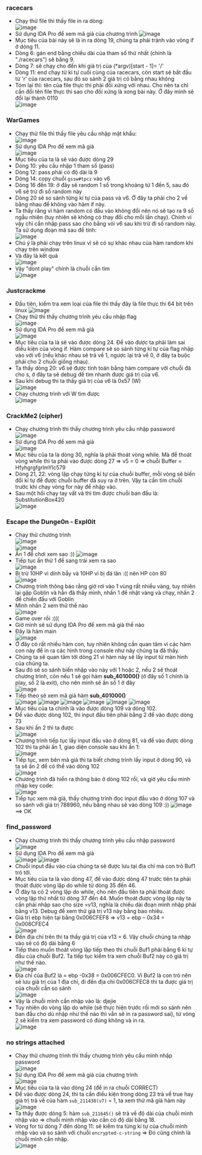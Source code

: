 ### racecars
- Chạy thử file thì thấy file in ra dòng:       
![image](https://user-images.githubusercontent.com/62021009/121220259-a7340100-c8ae-11eb-85cd-83a30d382163.png)
- Sử dụng IDA Pro để xem mã giả của chương trình
![image](https://user-images.githubusercontent.com/62021009/121220552-e2cecb00-c8ae-11eb-8c40-6b4d240291eb.png)    
- Mục tiêu của bài này sẽ là in ra dòng 19, chúng ta phải tránh vào vòng if ở dòng 11.
- Dòng 6: gán end bằng chiều dài của tham số thứ nhất (chính là "./racecars") sẽ bằng 9.
- Dòng 7: sẽ chạy cho đến khi giá trị của (*argv)[start - 1]= '/'
- Dòng 11: end chạy từ kí tự cuối cùng của racecars, còn start sẽ bắt đầu từ 'r' của racecars, sau đó so sánh 2 giá trị có bằng nhau không
- Tóm lại thì: tên của file thực thi phải đối xứng với nhau. Cho nên ta chỉ cần đổi tên file thực thi sao cho đối xứng là xong bài này. Ở đây mình sẽ đổi lại thành 0110     
![image](https://user-images.githubusercontent.com/62021009/121221749-1100da80-c8b0-11eb-9b21-adb379170844.png)      
### WarGames
- Chạy thử file thì thấy file yêu cầu nhập mật khẩu:    
![image](https://user-images.githubusercontent.com/62021009/121231883-2596a000-c8bb-11eb-8a0b-0c02bdf5ca05.png)    
- Sử dụng IDA Pro để xem mã giả    
![image](https://user-images.githubusercontent.com/62021009/121232032-570f6b80-c8bb-11eb-9bd4-37deec4c35b5.png)   
- Mục tiêu của ta là sẽ vào được dòng 29
- Dòng 10: yêu cầu nhập 1 tham số (pass)
- Dòng 12: pass phải có độ dài là 9
- Dòng 14: copy chuỗi `gssw#tpcz` vào v6
- Dòng 16 đến 19: ở đây sẽ random 1 số trong khoảng từ 1 đến 5, sau đó v6 sẽ trừ đi số random này
- Dòng 20 sẽ so sánh từng kí tự của pass và v6. Ở đây ta phải cho 2 vế bằng nhau để không vào hàm if này.
- Ta thấy rằng vì hàm random có đầu vào không đổi nên nó sẽ tạo ra 9 số ngẫu nhiên (tuy nhiên sẽ không có thay đổi cho mỗi lần chạy). Chính vì vậy chỉ cần nhập pass sao cho bằng vói v6 sau khi trừ đi số random này. Ta sử dụng đoạn mã sau để tính:      
![image](https://user-images.githubusercontent.com/62021009/121232942-4d3a3800-c8bc-11eb-824c-a98af76a9f6f.png)
- Chú ý là phải chạy trên linux vì sẽ có sự khác nhau của hàm random khi chạy trên window
- Và đây là kết quả      
![image](https://user-images.githubusercontent.com/62021009/121233067-6fcc5100-c8bc-11eb-9640-3a5ddbfdadff.png)    
- Vậy "dont play" chính là chuỗi cần tìm     
![image](https://user-images.githubusercontent.com/62021009/121233156-883c6b80-c8bc-11eb-836c-8695ed3902fc.png)    
### Justcrackme
- Đầu tiên, kiểm tra xem loại của file thì thấy đây là file thực thi 64 bit trên linux
![image](https://user-images.githubusercontent.com/62021009/121402321-f13ae680-c983-11eb-9120-bbb689077b42.png)
- Chạy thử thì thấy chương trình yêu cầu nhập flag    
![image](https://user-images.githubusercontent.com/62021009/121402433-16c7f000-c984-11eb-9bc1-202213a1ee4d.png)
- Sử dụng IDA Pro để xem mã giả    
![image](https://user-images.githubusercontent.com/62021009/121402516-2f380a80-c984-11eb-9fcf-5c1c19109054.png)
- Mục tiêu của ta là sẽ vào được dòng 24. Để vào được ta phải làm sai điều kiện của vòng if. Hàm compare sẽ so sánh từng kí tự của flag nhập vào với v6 (nếu khác nhau sẽ trả về 1, ngược lại trả về 0, ở đây ta buộc  phải cho 2 chuỗi giống nhau).
- Ta thấy dòng 20: v6 sẽ được tính toán bằng hàm compare với chuỗi đã cho s, ở đây ta sẽ debug để tìm nhanh được giá trị của v6.
- Sau khi debug thì ta thấy giá trị của v6 là 0x57 (W)    
![image](https://user-images.githubusercontent.com/62021009/121403272-ef255780-c984-11eb-91d2-533551218c60.png)
- Chạy chương trình với W tìm được     
![image](https://user-images.githubusercontent.com/62021009/121403670-5511df00-c985-11eb-88f6-b4b332a45e6d.png)   
### CrackMe2 (cipher)
- Chạy chương trình thì thấy chương trình yêu cầu nhập password     
![image](https://user-images.githubusercontent.com/62021009/121408215-598cc680-c98a-11eb-8b31-a5ea1463fc0e.png)    
- Sử dụng IDA Pro để xem mã giả    
![image](https://user-images.githubusercontent.com/62021009/121408287-71fce100-c98a-11eb-84c4-82f67ba12fd4.png)     
- Mục tiêu của ta là dòng 30, nghĩa là phải thoát vòng while. Mà để thoát vòng while thì ta phải vào được dòng 27 => v5 = 0 => chuỗi Buffer = HfyhgrgfgrlmYlc579
- Dòng 21, 22: vòng lặp chạy từng kí tự của chuỗi buffer, mỗi vòng sẽ biến đổi kí tự để được chuỗi buffer đã suy ra ở trên. Vậy ta cần tìm chuỗi trước khi chạy vòng for này để nhập vào.
- Sau một hồi chạy tay vất vả thì tìm được chuỗi ban đầu là: SubstitutionBox420     
![image](https://user-images.githubusercontent.com/62021009/121408826-00716280-c98b-11eb-971f-6ca5a277d495.png)      
### Escape the Dunge0n - Expl0it     
- Chạy thử chương trình     
![image](https://user-images.githubusercontent.com/62021009/121614913-f3876880-ca89-11eb-8c6a-eac9506de9a6.png)      
![image](https://user-images.githubusercontent.com/62021009/121614796-af946380-ca89-11eb-82da-a3866e109d2d.png)     
- Ấn 1 để chơi xem sao :))
![image](https://user-images.githubusercontent.com/62021009/121615046-2e899c00-ca8a-11eb-9115-5a6b5e25ce95.png)
- Tiếp tục ấn thử 1 để sang trái xem ra sao      
![image](https://user-images.githubusercontent.com/62021009/121615154-6d1f5680-ca8a-11eb-84d7-11a9d5a6a0a4.png)    
- Bị trừ 10HP vì dính bẫy và 10HP vì bị đá lăn :(( nên HP còn 80      
![image](https://user-images.githubusercontent.com/62021009/121615233-963fe700-ca8a-11eb-8a4f-55c7dd0d1f09.png)
- Chương trình thông báo rằng giờ rơi vào 1 vùng rất nhiều vàng, tuy nhiên lại gặp Goblin và hắn đã thấy mình, nhấn 1 để nhặt vàng và chạy, nhấn 2 để chiến đấu với Goblin
- Mình nhấn 2 xem thử thế nào    
![image](https://user-images.githubusercontent.com/62021009/121615360-e323bd80-ca8a-11eb-9900-9cf8053ed083.png)
- Game over rồi :((( 
- Giờ mình sẽ sử dụng IDA Pro để xem mã giả thế nào    
- Đây là hàm main     
![image](https://user-images.githubusercontent.com/62021009/121615422-0a7a8a80-ca8b-11eb-92ef-33273c26f04e.png)    
- Ở đây có rất nhiều hàm con, tuy nhiên không cần quan tâm vì các hàm con này để in ra các hình trong console như nãy chúng ta đã thấy.
- Chúng ta sẽ quan tâm tới dòng 21 vì hàm này sẽ lấy input từ màn hình của chúng ta.
- Sau đó sẽ so sánh biến nhập vào này với 1 hoặc 2, nếu 2 sẽ thoát chương trình, còn nếu 1 sẽ gọi hàm **sub_401000()** (ở đây số 1 chính là play, số 2 là exit), cho nên mình sẽ ấn số 1 ở đây        
![image](https://user-images.githubusercontent.com/62021009/121615647-9391c180-ca8b-11eb-895a-96b462d4a657.png)
- Tiếp theo sẽ xem mã giả hàm **sub_401000()**       
![image](https://user-images.githubusercontent.com/62021009/121616024-4bbf6a00-ca8c-11eb-8e2b-3390e72e1707.png)
![image](https://user-images.githubusercontent.com/62021009/121616074-62fe5780-ca8c-11eb-84f6-c010aa74f0bf.png)
![image](https://user-images.githubusercontent.com/62021009/121616134-7d383580-ca8c-11eb-9a49-f4f380f9df4d.png)
![image](https://user-images.githubusercontent.com/62021009/121616173-9640e680-ca8c-11eb-9510-1247037f40ac.png)
![image](https://user-images.githubusercontent.com/62021009/121616346-efa91580-ca8c-11eb-942e-919931b36755.png)
![image](https://user-images.githubusercontent.com/62021009/121616365-fd5e9b00-ca8c-11eb-8025-ffac04125816.png)    
- Mục tiêu của ta chính là vào được dòng 109 và dòng 102.
- Để vào được dòng 102, thì input đầu tiên phải bằng 2 để vào được dòng 73    
- Sau khi ấn 2 thì ta được    
![image](https://user-images.githubusercontent.com/62021009/121616621-6b0ac700-ca8d-11eb-80ad-868cb6facf6b.png)
- Chương trình tiếp tục lấy input đầu vào ở dòng 81, và để vào được dòng 102 thì ta phải ấn 1, giao diện console sau khi ấn 1:     
![image](https://user-images.githubusercontent.com/62021009/121616721-a4433700-ca8d-11eb-92bb-68357b36666a.png)     
- Tiếp tục, xem bên mã giả thì ta biết chơng trình lấy input ở dòng 90, và ta sẽ ấn 2 để có thể vào dòng 102     
![image](https://user-images.githubusercontent.com/62021009/121616821-d5bc0280-ca8d-11eb-9f67-47106698e272.png)   
- Chương trình đã hiển ra thông báo ở dòng 102 rồi, và giờ yêu cầu mình nhập key code:   
![image](https://user-images.githubusercontent.com/62021009/121617054-57139500-ca8e-11eb-82d3-07da2ca518c5.png)    
- Tiếp tục xem mã giả, thấy chương trình đọc input đầu vào ở dòng 107 và so sánh với giá trị 788960, nếu bằng nhau sẽ vào dòng 109 :))
![image](https://user-images.githubusercontent.com/62021009/121617155-92ae5f00-ca8e-11eb-8e5a-821c9c92b486.png)     
==> OK     
### find_password    
- Chạy chương trình thì thấy chương trình yêu cầu nhập password
![image](https://user-images.githubusercontent.com/62021009/121779572-9513d480-cbc6-11eb-94e5-5e050f6713d7.png)    
-	Sử dụng IDA Pro để xem mã giả      
![image](https://user-images.githubusercontent.com/62021009/121779594-b83e8400-cbc6-11eb-8e1b-aa014efaa231.png)
![image](https://user-images.githubusercontent.com/62021009/121779596-bbd20b00-cbc6-11eb-8585-982ba70512d6.png)      
-	Chuỗi input đầu vào của chúng ta sẽ được lưu tại địa chỉ mà con trỏ Buf1 trỏ tới.
-	Mục tiêu của ta là vào dòng 47, để vào được dòng 47 trước tiên ta phải thoát được vòng lặp do while từ dòng 35 đến 46.
-	Ở đây ta có 2 vòng lặp do while, cho nên đầu tiên ta phải thoát được vòng lặp thứ nhất từ dòng 37 đến  44. Muốn thoát được vòng lặp này ta cần phải nhập sao cho size =v13, nghĩa là chiều dài đoạn mình nhập phải bằng v13. Debug để xem thử giá trị v13 này bằng bao nhiêu.
-	Giá trị ebp hiện tại bằng 0x006CFEF8 => v13 = ebp – 0x34 = 0x006CFEC4    
![image](https://user-images.githubusercontent.com/62021009/121779615-cbe9ea80-cbc6-11eb-943e-793e3846762b.png)   
-	Đến địa chỉ trên thì ta thấy giá trị của v13 = 6. Vậy chuỗi chúng ta nhập vào sẽ có độ dài bằng 6
-	Tiếp theo muốn thoát vòng lặp tiếp theo thì chuỗi Buf1 phải bằng 6 kí tự đầu của chuỗi Buf2. Ta tiếp tục kiểm tra xem chuỗi Buf2 này có giá trị như thế nào.     
 ![image](https://user-images.githubusercontent.com/62021009/121779627-d7d5ac80-cbc6-11eb-9b73-2c51dc4d0af7.png)      
-	Địa chỉ của Buf2 là = ebp -0x38 = 0x006CFEC0. Vì Buf2 là con trỏ nên sẽ lưu giá trị của 1 địa chỉ, đi đến địa chỉ 0x006CFEC8 thì ta được giá trị của chuỗi cần so sánh     
 ![image](https://user-images.githubusercontent.com/62021009/121779634-e1f7ab00-cbc6-11eb-8394-6122d7ea5d27.png)     
-	Vậy là chuỗi mình cần nhập vào là: djejie
-	Tuy nhiên do vòng lặp do while (sẽ thực hiện trước rồi mới so sánh nên ban đầu cho dù nhập như thế nào thì vẫn sẽ in ra password sai), từ vòng 2 sẽ kiểm tra xem password có đúng không và in ra.      
 ![image](https://user-images.githubusercontent.com/62021009/121779642-e91eb900-cbc6-11eb-9ead-83e28c4bb566.png)
### no strings attached     
- Chạy thử chương trình thì thấy chương trình yêu cầu mình nhập password    
![image](https://user-images.githubusercontent.com/62021009/121779683-123f4980-cbc7-11eb-91a7-04fdd7cf51a1.png)    
- Sử dụng IDA Pro để xem mã giả của chương trình    
![image](https://user-images.githubusercontent.com/62021009/121779699-2b47fa80-cbc7-11eb-8fcf-30d5e0ed6316.png)     
- Mục tiêu của ta là vào dòng 24 (để in ra chuỗi CORRECT)    
- Để vào được dòng 24, thì ta cần điều kiện trong dòng 23 trả về true hay giá trị trả về của hàm `sub_211438(v7)` = 1, ta xem thử mã giả hàm này     
![image](https://user-images.githubusercontent.com/62021009/121779762-8843b080-cbc7-11eb-9b6c-8c2de740951d.png)     
- Ta thấy được dòng 5: hàm `sub_211645()` sẽ trả về độ dài của chuỗi mình nhập vào => chuỗi mình nhập vào cần có độ dài bằng 18.
- Vòng for từ dòng 7 đến dòng 11: sẽ kiểm tra từng kí tự của chuỗi mình nhập vào và so sánh với chuỗi `encrypted-c-string` => Đó cũng chính là chuỗi mình cần nhập.     
![image](https://user-images.githubusercontent.com/62021009/121780408-55e78280-cbca-11eb-89a6-6cc849a37616.png)
